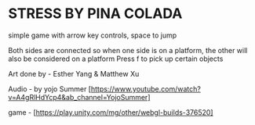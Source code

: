 # STRESS BY PINA COLADA

simple game with arrow key controls,
space to jump

Both sides are connected so when one side is on a platform, the other will also be considered on a platform
Press f to pick up certain objects

Art done by - Esther Yang & Matthew Xu

Audio - by yojo Summer [https://www.youtube.com/watch?v=A4gRlHdYcp4&ab_channel=YojoSummer]

game - [https://play.unity.com/mg/other/webgl-builds-376520]
